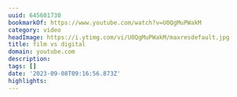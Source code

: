 ```yaml
---
uuid: 645601730
bookmarkOf: https://www.youtube.com/watch?v=U0QgMuPWakM
category: video
headImage: https://i.ytimg.com/vi/U0QgMuPWakM/maxresdefault.jpg
title: film vs digital
domain: youtube.com
description:
tags: []
date: '2023-09-08T09:16:56.873Z'
highlights:
---
```




